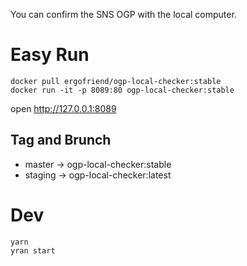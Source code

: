 You can confirm the SNS OGP with the local computer.

# Easy Run
```
docker pull ergofriend/ogp-local-checker:stable
docker run -it -p 8089:80 ogp-local-checker:stable
```
open http://127.0.0.1:8089

## Tag and Brunch
- master -> ogp-local-checker:stable
- staging -> ogp-local-checker:latest

# Dev
```
yarn
yran start
```
